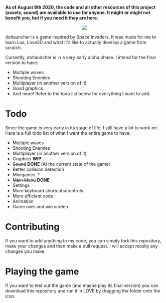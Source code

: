 **As of August 8th 2020, the code and all other resources of this project (assets, sound) are available to use for anyone. It might or might not benefit you, but if you need it they are here.**

<p align="center">
          <img src="https://cdn.discordapp.com/attachments/524558580419133480/584814033044242432/dotlauncher_large.png">
</p>

dotlauncher is a game inspired by Space Invaders. It was made for me to learn Lua, Love2D and what it's like to actually develop a game from scratch.

Currently, dotlauncher is in a very early alpha phase. I intend for the final version to have:
- Multiple waves
- Shooting Enemies
- Multiplayer (in another version of it)
- Good graphics
- And more!
Refer to the todo list below for everything I want to add.

# Todo
Since the game is very early in its stage of life, I still have a lot to work on. Here is a full todo list of what I want the entire game to have:
- Multiple waves
- Shooting Enemies
- Multiplayer (in another version of it)
- Graphics **WIP**
- ~~Sound~~ **DONE** (At the current state of the game)
- Better collision detection
- Minigames..?
- ~~Main Menu~~ **DONE**
- Settings
- More keyboard shortcuts/controls
- More efficient code
- Animation
- Game over and win screen

# Contributing
If you want to add anything to my code, you can simply fork this repository, make your changes and then make a pull request. I will accept mostly any changes you make.

# Playing the game
If you want to test out the game (and maybe play its final version) you can download this repository and run it in LÖVE by dragging the folder onto the icon.
